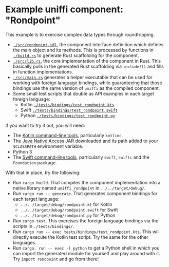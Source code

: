 # Example uniffi component: "Rondpoint"

This example is to exercise complex data types through roundtripping.

* [`./src/rondpoint.idl`](./src/rondpoint.idl), the component interface definition which defines the main object and its methods. This is processed by functions in [`./build.rs`](./build.rs)
  to generate Rust scaffolding for the component.
* [`./src/lib.rs`](./src/lib.rs), the core implementation of the component in Rust. This basically
  pulls in the generated Rust scaffolding via `include!()` and fills in function implementations.
* [`./src/main.rs`](./src/main.rs) generates a helper executable that can be used for working with
  foreign language bindings, while guaranteeing that those bindings use the same version of `uniffi`
  as the compiled component.
* Some small test scripts that double as API examples in each target foreign language:
  * Kotlin [`./tests/bindings/test_rondpoint.kts`](./tests/bindings/test_rondpoint.kts)
  * Swift [`./tests/bindings/test_rondpoint.swift`](./tests/bindings/test_rondpoint.swift)
  * Python [`./tests/bindings/test_rondpoint.py`](./tests/bindings/test_rondpoint.py)

If you want to try it out, you will need:

* The [Kotlin command-line tools](https://kotlinlang.org/docs/tutorials/command-line.html), particularly `kotlinc`.
* The [Java Native Access](https://github.com/java-native-access/jna#download) JAR downloaded and its path
  added to your `$CLASSPATH` environment variable.
* Python 3
* The [Swift command-line tools](https://swift.org/download/), particularly `swift`, `swiftc` and
  the `Foundation` package.

With that in place, try the following:

* Run `cargo build`. That compiles the component implementation into a native library named `uniffi_rondpoint`
  in `../../target/debug/`.
* Run `cargo run -- generate`. That generates component bindings for each target language:
    * `../../target/debug/rondpoint.kt` for Kotlin
    * `../../target/debug/rondpoint.swift` for Swift
    * `../../target/debug/rondpoint.py` for Python
* Run `cargo test`. This exercises the foreign language bindings via the scripts in `./tests/bindings/`.
* Run `cargo run -- exec tests/bindings/test_rondpoint.kts`. This will directly execute the Kotlin
  test script. Try the same for the other languages.
* Run `cargo. run -- exec -l python` to get a Python shell in which you can import the generated
  module for yourself and play around with it. Try `import rondpoint` and go from there!
